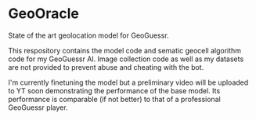 # GeoOracle
State of the art geolocation model for GeoGuessr. 

This respository contains the model code and sematic geocell algorithm code for my GeoGuessr AI. Image collection code as well as my datasets are not provided to prevent abuse and cheating with the bot. 

I'm currently finetuning the model but a preliminary video will be uploaded to YT soon demonstrating the performance of the base model. Its performance is comparable (if not better) to that of a professional GeoGuessr player. 


